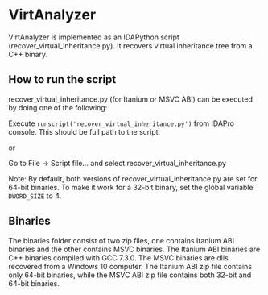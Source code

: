 # VirtAnalyzer
VirtAnalyzer is implemented as an IDAPython script (recover_virtual_inheritance.py). It recovers virtual inheritance tree from a C++ binary.

## How to run the script
recover_virtual_inheritance.py (for Itanium or MSVC ABI) can be executed by doing one of the following:

Execute `runscript('recover_virtual_inheritance.py')` from IDAPro console. This should be full path to the script.

or

Go to File -> Script file... and select recover_virtual_inheritance.py

Note: By default, both versions of recover_virtual_inheritance.py are set for 64-bit binaries. To make it work for a 32-bit binary, set the global variable `DWORD_SIZE` to 4.

## Binaries
The binaries folder consist of two zip files, one contains Itanium ABI binaries and the other contains MSVC binaries. The Itanium ABI binaries are C++ binaries compiled with GCC 7.3.0. The MSVC binaries are dlls recovered from a Windows 10 computer. The Itanium ABI zip file contains only 64-bit binaries, while the MSVC ABI zip file contains both 32-bit and 64-bit binaries. 
